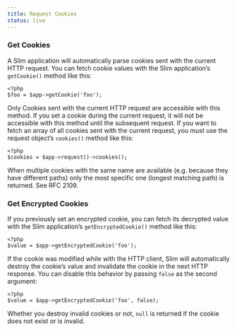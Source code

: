 ```yaml
---
title: Request Cookies
status: live
---
```


### Get Cookies

A Slim application will automatically parse cookies sent with the current HTTP request. You can fetch cookie values
with the Slim application’s `getCookie()` method like this:

    <?php
    $foo = $app->getCookie('foo');

Only Cookies sent with the current HTTP request are accessible with this method. If you set a cookie during the
current request, it will not be accessible with this method until the subsequent request. If you want to fetch an
array of all cookies sent with the current request, you must use the request object’s `cookies()` method like this:

    <?php
    $cookies = $app->request()->cookies();

When multiple cookies with the same name are available (e.g. because they have different paths) only the most
specific one (longest matching path) is returned. See RFC 2109.

### Get Encrypted Cookies

If you previously set an encrypted cookie, you can fetch its decrypted value with the Slim application’s
`getEncryptedCookie()` method like this:

    <?php
    $value = $app->getEncryptedCookie('foo');

If the cookie was modified while with the HTTP client, Slim will automatically destroy the cookie’s value and
invalidate the cookie in the next HTTP response. You can disable this behavior by passing `false` as the
second argument:

    <?php
    $value = $app->getEncryptedCookie('foo', false);

Whether you destroy invalid cookies or not, `null` is returned if the cookie does not exist or is invalid.

